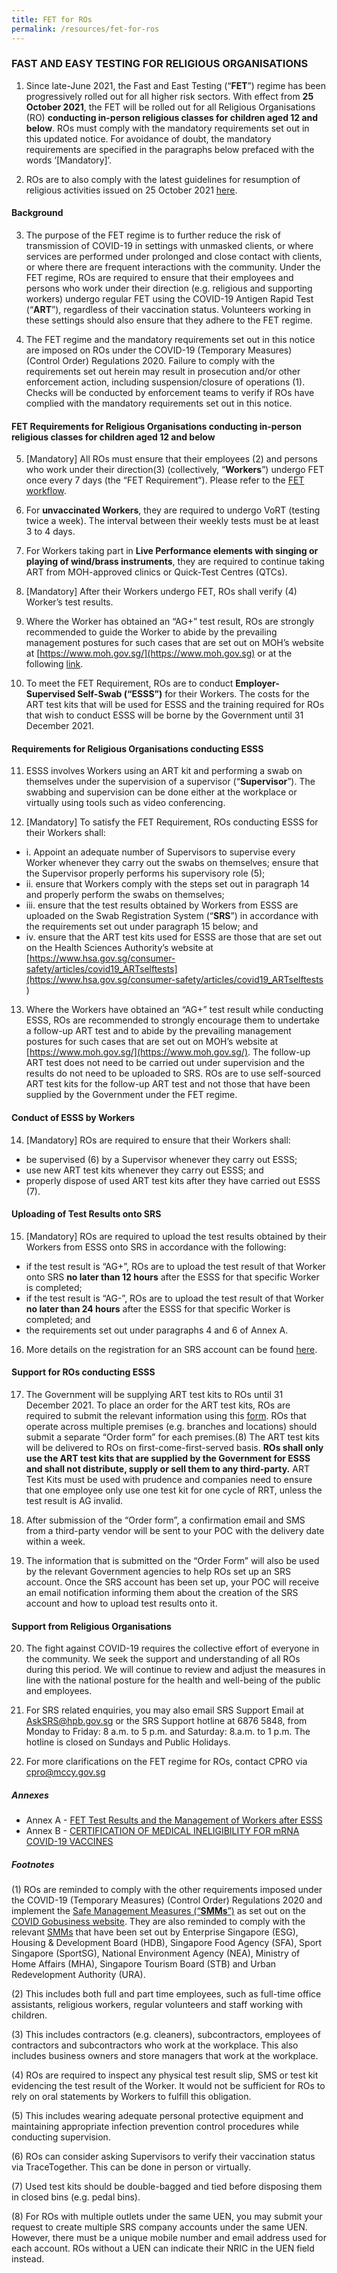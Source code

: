 ```yaml
---
title: FET for ROs
permalink: /resources/fet-for-ros
---
```

### FAST AND EASY TESTING FOR RELIGIOUS ORGANISATIONS

1) Since late-June 2021, the Fast and East Testing (“**FET**”) regime has been progressively rolled out for all higher risk sectors. With effect from **25 October 2021**, the FET will be rolled out for all Religious Organisations (RO) **conducting in-person religious classes for children aged 12 and below**. ROs must comply with the mandatory requirements set out in this updated notice. For avoidance of doubt, the mandatory requirements are specified in the paragraphs below prefaced with the words ‘[Mandatory]’.
 
2) ROs are to also comply with the latest guidelines for resumption of religious activities issued on 25 October 2021 [here](/files/PhaseTwoTMRA_25Oct2021_Clean.pdf).
 
#### Background
 
3) The purpose of the FET regime is to further reduce the risk of transmission of COVID-19 in settings with unmasked clients, or where services are performed under prolonged and close contact with clients, or where there are frequent interactions with the community. Under the FET regime, ROs are required to ensure that their employees and persons who work under their direction (e.g. religious and supporting workers) undergo regular FET using the COVID-19 Antigen Rapid Test (“**ART**”), regardless of their vaccination status. Volunteers working in these settings should also ensure that they adhere to the FET regime.
 
4) The FET regime and the mandatory requirements set out in this notice are imposed on ROs under the COVID-19 (Temporary Measures) (Control Order) Regulations 2020. Failure to comply with the requirements set out herein may result in prosecution and/or other enforcement action, including suspension/closure of operations (1). Checks will be conducted by enforcement teams to verify if ROs have complied with the mandatory requirements set out in this notice.

#### FET Requirements for Religious Organisations conducting in-person religious classes for children aged 12 and below
 
5)  [Mandatory] All ROs must ensure that their employees (2) and persons who work under their direction(3) (collectively, “**Workers**”) undergo FET once every 7 days (the “FET Requirement”). Please refer to the [FET workflow](/files/FETLogicFlowforROseditedv2.pdf).
 
6) For **unvaccinated Workers**, they are required to undergo VoRT (testing twice a week). The interval between their weekly tests must be at least 3 to 4 days.
 
7) For Workers taking part in **Live Performance elements with singing or playing of wind/brass instruments**, they are required to continue taking ART from MOH-approved clinics or Quick-Test Centres (QTCs).
 
8) [Mandatory] After their Workers undergo FET, ROs shall verify (4)  Worker’s test results.
 
9) Where the Worker has obtained an “AG+” test result, ROs are strongly recommended to guide the Worker to abide by the prevailing management postures for such cases that are set out on MOH’s website at [https://www.moh.gov.sg/](https://www.moh.gov.sg) or at the following [link](/files/AnnexA-FETTestResultsandtheManagementofWorkersafterESSS%20.pdf).
 
10) To meet the FET Requirement, ROs are to conduct **Employer-Supervised Self-Swab (“ESSS”)** for their Workers. The costs for the ART test kits that will be used for ESSS and the training required for ROs that wish to conduct ESSS will be borne by the Government until 31 December 2021.
 
#### Requirements for Religious Organisations conducting ESSS
 
11) ESSS involves Workers using an ART kit and performing a swab on themselves under the supervision of a supervisor (“**Supervisor**”). The swabbing and supervision can be done either at the workplace or virtually using tools such as video conferencing.

12) [Mandatory] To satisfy the FET Requirement, ROs conducting ESSS for their Workers shall:
* i. Appoint an adequate number of Supervisors to supervise every Worker whenever they carry out the swabs on themselves;
ensure that the Supervisor properly performs his supervisory role (5);
* ii. ensure that Workers comply with the steps set out in paragraph 14 and properly perform the swabs on themselves;
* iii. ensure that the test results obtained by Workers from ESSS are uploaded on the Swab Registration System (“**SRS**”) in accordance with the requirements set out under paragraph 15 below; and
* iv. ensure that the ART test kits used for ESSS are those that are set out on the Health Sciences Authority’s website at [https://www.hsa.gov.sg/consumer-safety/articles/covid19_ARTselftests](https://www.hsa.gov.sg/consumer-safety/articles/covid19_ARTselftests ) 

13)  Where the Workers have obtained an “AG+” test result while conducting ESSS, ROs are recommended to strongly encourage them to undertake a follow-up ART test and to abide by the prevailing management postures for such cases that are set out on MOH’s website at [https://www.moh.gov.sg/](https://www.moh.gov.sg/). The follow-up ART test does not need to be carried out under supervision and the results do not need to be uploaded to SRS. ROs are to use self-sourced ART test kits for the follow-up ART test and not those that have been supplied by the Government under the FET regime.
 
#### Conduct of ESSS by Workers

14)  [Mandatory] ROs are required to ensure that their Workers shall:
* be supervised (6) by a Supervisor whenever they carry out ESSS;
* use new ART test kits whenever they carry out ESSS; and
* properly dispose of used ART test kits after they have carried out ESSS (7).
 
#### Uploading of Test Results onto SRS
 
15)  [Mandatory] ROs are required to upload the test results obtained by their Workers from ESSS onto SRS in accordance with the following:
* if the test result is “AG+”, ROs are to upload the test result of that Worker onto SRS **no later than 12 hours** after the ESSS for that specific Worker is completed;
* if the test result is “AG-”, ROs are to upload the test result of that Worker **no later than 24 hours** after the ESSS for that specific Worker is completed; and
* the requirements set out under paragraphs 4 and 6 of Annex A.
 
16)  More details on the registration for an SRS account can be found [here](/files/SRSguide.pdf).  
 
#### Support for ROs conducting ESSS
 
17)  The Government will be supplying ART test kits to ROs until 31 December 2021. To place an order for the ART test kits, ROs are required to submit the relevant information using this [form](https://go.gov.sg/fetvortros). ROs that operate across multiple premises (e.g. branches and locations) should submit a separate “Order form” for each premises.(8) The ART test kits will be delivered to ROs on first-come-first-served basis. **ROs shall only use the ART test kits that are supplied by the Government for ESSS and shall not distribute, supply or sell them to any third-party.** ART Test Kits must be used with prudence and companies need to ensure that one employee only use one test kit for one cycle of RRT, unless the test result is AG invalid. 
 
18)  After submission of the “Order form”, a confirmation email and SMS from a third-party vendor will be sent to your POC with the delivery date within a week.
 
19)  The information that is submitted on the “Order Form” will also be used by the relevant Government agencies to help ROs set up an SRS account. Once the SRS account has been set up, your POC will receive an email notification informing them about the creation of the SRS account and how to upload test results onto it.

#### Support from Religious Organisations
 
20)  The fight against COVID-19 requires the collective effort of everyone in the community. We seek the support and understanding of all ROs during this period. We will continue to review and adjust the measures in line with the national posture for the health and well-being of the public and employees.
 
21)  For SRS related enquiries, you may also email SRS Support Email at AskSRS@hpb.gov.sg or the SRS Support hotline at 6876 5848, from Monday to Friday: 8 a.m. to 5 p.m. and Saturday: 8.a.m. to 1 p.m. The hotline is closed on Sundays and Public Holidays.  
 
22) For more clarifications on the FET regime for ROs, contact CPRO via cpro@mccy.gov.sg 


##### Annexes

* Annex A - [FET Test Results and the Management of Workers after ESSS](/files/AnnexA-FETTestResultsandtheManagementofWorkersafterESSS%20.pdf)
* Annex B - [CERTIFICATION OF MEDICAL INELIGIBILITY FOR mRNA COVID-19 VACCINES](/files/AnnexB.pdf)


##### Footnotes

(1) ROs are reminded to comply with the other requirements imposed under the COVID-19 (Temporary Measures) (Control Order) Regulations 2020 and implement the [Safe Management Measures (“**SMMs**”)](https://www.mom.gov.sg/covid-19/requirements-for-safe-management-measures) as set out on the [COVID Gobusiness website](https://www.gobusiness.gov.sg/covid/). They are also reminded to comply with the relevant [SMMs](https://www.enterprisesg.gov.sg/covid-19/safe-distance/#FB) that have been set out by Enterprise Singapore (ESG), Housing & Development Board (HDB), Singapore Food Agency (SFA), Sport Singapore (SportSG), National Environment Agency (NEA), Ministry of Home Affairs (MHA), Singapore Tourism Board (STB) and Urban Redevelopment Authority (URA).

(2) This includes both full and part time employees, such as full-time office assistants, religious workers, regular volunteers and staff working with children.

(3) This includes contractors (e.g. cleaners), subcontractors, employees of contractors and subcontractors who work at the workplace. This also includes business owners and store managers that work at the workplace.

(4) ROs are required to inspect any physical test result slip, SMS or test kit evidencing the test result of the Worker. It would not be sufficient for ROs to rely on oral statements by Workers to fulfill this obligation.

(5) This includes wearing adequate personal protective equipment and maintaining appropriate infection prevention control procedures while conducting supervision.

(6) ROs can consider asking Supervisors to verify their vaccination status via TraceTogether. This can be done in person or virtually.

(7) Used test kits should be double-bagged and tied before disposing them in closed bins (e.g. pedal bins).

(8) For ROs with multiple outlets under the same UEN, you may submit your request to create multiple SRS company accounts under the same UEN. However, there must be a unique mobile number and email address used for each account. ROs without a UEN can indicate their NRIC in the UEN field instead.
